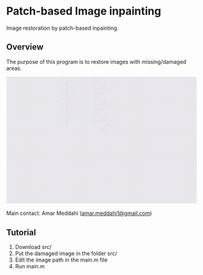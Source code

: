 # Patch-based Image inpainting
Image restoration by patch-based inpainting.

## Overview

The purpose of this program is to restore images with missing/damaged areas.

<p align="center">
  <img src="inpainting.gif" />
</p>

Main contact: Amar Meddahi (amar.meddahi1@gmail.com)

## Tutorial

1. Download src/
2. Put the damaged image in the folder src/
3. Edit the image path in the main.m file
4. Run main.m
